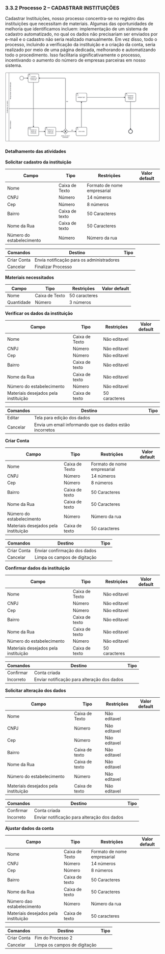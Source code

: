 ### 3.3.2 Processo 2 – CADASTRAR INSTITUIÇÕES

Cadastrar Instituições, nosso processo concentra-se no registro das instituições que necessitam de materiais. Algumas das oportunidades de melhoria que identificamos incluem: implementação de um sistema de cadastro automatizado, no qual os dados não precisariam ser enviados por e-mail e o cadastro não seria realizado manualmente. Em vez disso, todo o processo, incluindo a verificação da instituição e a criação da conta, seria realizado por meio de uma página dedicada, melhorando e automatizando todo o procedimento. Isso facilitaria significativamente o processo, incentivando o aumento do número de empresas parceiras em nosso sistema.

![Exemplo de um Modelo BPMN do PROCESSO 2](images/cadastrar_instituicaoV3.png)


#### Detalhamento das atividades

**Solicitar cadastro da instituição**

| **Campo**       | **Tipo**         | **Restrições** | **Valor default** |
| ---             | ---              | ---            | ---               |
| Nome           | Caixa de Texto   | Formato de nome empresarial |                |
| CNPJ           | Número  | 14 números     |      |
| Cep           | Número  |8 números  |          |
| Bairro           | Caixa de texto  |50 Caracteres |          |
| Nome da Rua           |Caixa de texto  | 50 Caracteres |          |
| Número do estabelecimento | Número | Número da rua |        |

| **Comandos**         |  **Destino**                   | **Tipo** |
| ---                  | ---                            | ---               |
| Criar Conta               | Envia notificação para os administradores |          |
| Cancelar            |Finalizar Processo |                   |

**Materiais necessitados**

| **Campo**       | **Tipo**         | **Restrições** | **Valor default** |
| ---             | ---              | ---            | ---               |
| Nome      | Caixa de Texto        | 50 caracteres |  |
| Quantidade       | Número         | 3 números |  |

**Verificar os dados da instituição**

| **Campo**       | **Tipo**         | **Restrições** | **Valor default** |
| ---             | ---              | ---            | ---               |
| Nome           | Caixa de Texto   | Não editavel |                |
| CNPJ           | Número  | Não editavel     |      |
| Cep           | Número  |Não editavel  |          |
| Bairro           | Caixa de texto  |Não editavel |          |
| Nome da Rua           |Caixa de texto  | Não editavel |          |
| Número do estabelecimento | Número | Não editavel |        |
| Materiais desejados pela instituição | Caixa de texto | 50 caracteres |        |

| **Comandos**         |  **Destino**                   | **Tipo** |
| ---                  | ---                            | ---               |
| Editar              | Tela para edição dos dados              |          |
| Cancelar            |Envia um email informando que os dados estão incorretos |                   |

**Criar Conta**

| **Campo**       | **Tipo**         | **Restrições** | **Valor default** |
| ---             | ---              | ---            | ---               |
| Nome           | Caixa de Texto   | Formato de nome empresarial |                |
| CNPJ           | Número  | 14 números     |      |
| Cep           | Número  |8 números  |          |
| Bairro           | Caixa de texto  |50 Caracteres |          |
| Nome da Rua           |Caixa de texto  | 50 Caracteres |          |
| Número do estabelecimento | Número | Número da rua |        |
| Materiais desejados pela instituição | Caixa de texto | 50 caracteres |        |

| **Comandos**         |  **Destino**                   | **Tipo** |
| ---                  | ---                            | ---               |
| Criar Conta               | Enviar confirmação dos dados            |          |
| Cancelar            |Limpa os campos de digitação |                   |

**Confirmar dados da instituição**

| **Campo**       | **Tipo**         | **Restrições** | **Valor default** |
| ---             | ---              | ---            | ---               |
| Nome           | Caixa de Texto   |Não editavel|                |
| CNPJ           | Número  | Não editavel  |      |
| Cep           | Número  |Não editavel  |          |
| Bairro           | Caixa de texto  |Não editavel |          |
| Nome da Rua           | Caixa de texto  |Não editavel  |          |
| Número do estabelecimento         | Número | Não editavel |        |
| Materiais desejados pela instituição | Caixa de texto | 50 caracteres |        |

| **Comandos**         |  **Destino**                   | **Tipo** |
| ---                  | ---                            | ---               |
| Confirmar              | Conta criada           |          |
| Incorreto              | Enviar notificação para alteração dos dados            |          |

**Solicitar alteração dos dados**

| **Campo**       | **Tipo**         | **Restrições** | **Valor default** |
| ---             | ---              | ---            | ---               |
| Nome           | Caixa de Texto   |Não editavel|                |
| CNPJ           | Número  | Não editavel  |      |
| Cep           | Número  |Não editavel  |          |
| Bairro           | Caixa de texto  |Não editavel |          |
| Nome da Rua           | Caixa de texto  |Não editavel  |          |
| Número do estabelecimento         | Número | Não editavel |        |
| Materiais desejados pela instituição | Caixa de texto | Não editavel |        |

| **Comandos**         |  **Destino**                   | **Tipo** |
| ---                  | ---                            | ---               |
| Confirmar              | Conta criada           |          |
| Incorreto              | Enviar notificação para alteração dos dados            |          |

**Ajustar dados da conta**

| **Campo**       | **Tipo**         | **Restrições** | **Valor default** |
| ---             | ---              | ---            | ---               |
| Nome           | Caixa de Texto   | Formato de nome empresarial |                |
| CNPJ           | Número  | 14 números     |      |
| Cep           | Número  |8 números  |          |
| Bairro           | Caixa de texto  |50 Caracteres  |          |
| Nome da Rua           |Caixa de texto  | 50 Caracteres |          |
| Número dao estabelecimento          | Número | Número da rua |        |
| Materiais desejados pela instituição | Caixa de texto | 50 caracteres |        |

| **Comandos**         |  **Destino**                   | **Tipo** |
| ---                  | ---                            | ---               |
| Criar Conta               | Fim do Processo 2              |          |
| Cancelar            |Limpa os campos de digitação |                   |



